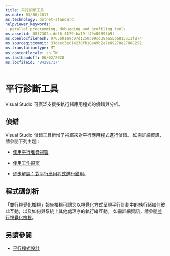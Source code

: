 ```yaml
---
title: 平行診斷工具
ms.date: 03/30/2017
ms.technology: dotnet-standard
helpviewer_keywords:
- parallel programming, debugging and profiling tools
ms.assetid: 38f7302a-ddf6-4179-ba19-f49e00395b9f
ms.openlocfilehash: 0765b01e9c07d1250c99cd38aa55ba815511f274
ms.sourcegitcommit: 33deec3e814238fb18a49b2a7e89278e27888291
ms.translationtype: MT
ms.contentlocale: zh-TW
ms.lasthandoff: 06/02/2020
ms.locfileid: "84291717"
---
```

# <a name="parallel-diagnostic-tools"></a>平行診斷工具
Visual Studio 可廣泛支援多執行緒應用程式的偵錯與分析。  
  
## <a name="debugging"></a>偵錯  
 Visual Studio 偵錯工具新增了視窗來對平行應用程式進行偵錯。 如需詳細資訊，請參閱下列主題：  
  
- [使用平行堆疊視窗](/visualstudio/debugger/using-the-parallel-stacks-window)  
  
- [使用工作視窗](/visualstudio/debugger/using-the-tasks-window)  
  
- [逐步解說：對平行應用程式進行錯用](/visualstudio/debugger/walkthrough-debugging-a-parallel-application)。  
  
## <a name="profiling"></a>程式碼剖析  
 「並行視覺化檢視」報告檢視可讓您以視覺化方式呈現平行計劃中的執行緒如何彼此互動，以及如何與系統上其他處理序的執行緒互動。 如需詳細資訊，請參閱[並行視覺化檢視](/visualstudio/profiling/concurrency-visualizer)。  
  
## <a name="see-also"></a>另請參閱

- [平行程式設計](index.md)
